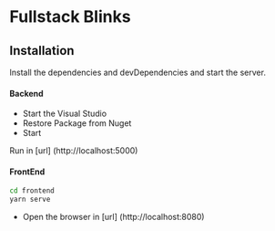 # Fullstack Blinks

## Installation

Install the dependencies and devDependencies and start the server.

#### Backend

- Start the Visual Studio
- Restore Package from Nuget
- Start

Run in [url] (http://localhost:5000)

#### FrontEnd

```sh
cd frontend
yarn serve
```

- Open the browser in [url] (http://localhost:8080)